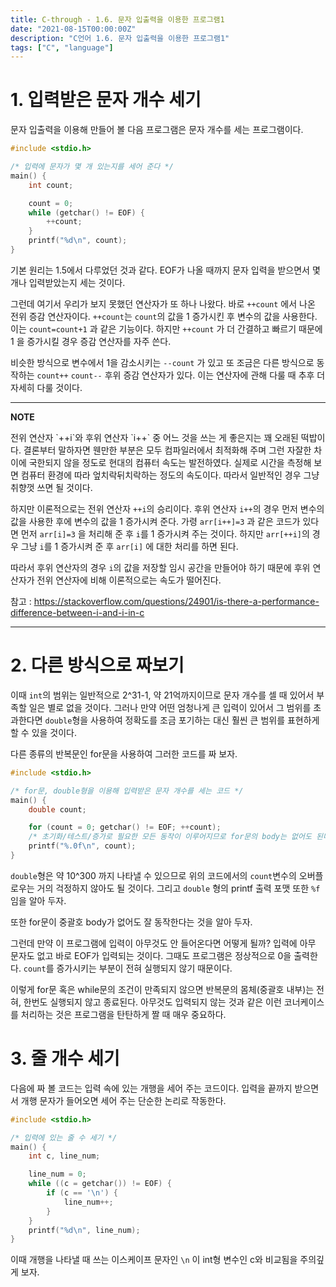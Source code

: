 ```yaml
---
title: C-through - 1.6. 문자 입출력을 이용한 프로그램1
date: "2021-08-15T00:00:00Z"
description: "C언어 1.6. 문자 입출력을 이용한 프로그램1"
tags: ["C", "language"]
---
```

# 1. 입력받은 문자 개수 세기

문자 입출력을 이용해 만들어 볼 다음 프로그램은 문자 개수를 세는 프로그램이다.

```c
#include <stdio.h>

/* 입력에 문자가 몇 개 있는지를 세어 준다 */
main() {
    int count;

    count = 0;
    while (getchar() != EOF) {
        ++count;
    }
    printf("%d\n", count);
}
```

기본 원리는 1.5에서 다루었던 것과 같다. EOF가 나올 때까지 문자 입력을 받으면서 몇 개나 입력받았는지 세는 것이다. 

그런데 여기서 우리가 보지 못했던 연산자가 또 하나 나왔다. 바로 `++count` 에서 나온 전위 증감 연산자이다. `++count`는 `count`의 값을 1 증가시킨 후 변수의 값을 사용한다. 이는 `count=count+1` 과 같은 기능이다. 하지만 `++count` 가 더 간결하고 빠르기 때문에 1 을 증가시킬 경우 증감 연산자를 자주 쓴다.

비슷한 방식으로 변수에서 1을 감소시키는 `--count` 가 있고 또 조금은 다른 방식으로 동작하는 `count++` `count--` 후위 증감 연산자가 있다. 이는 연산자에 관해 다룰 때 추후 더 자세히 다룰 것이다.

---
<div>
<strong>NOTE</strong>
<p></p>
전위 연산자 `++i`와 후위 연산자 `i++` 중 어느 것을 쓰는 게 좋은지는 꽤 오래된 떡밥이다. 결론부터 말하자면 웬만한 부분은 모두 컴파일러에서 최적화해 주며 그런 자잘한 차이에 국한되지 않을 정도로 현대의 컴퓨터 속도는 발전하였다. 실제로 시간을 측정해 보면 컴퓨터 환경에 따라 엎치락뒤치락하는 정도의 속도이다. 따라서 일반적인 경우 그냥 취향껏 쓰면 될 것이다.

하지만 이론적으로는 전위 연산자 `++i`의 승리이다. 후위 연산자 `i++`의 경우 먼저 변수의 값을 사용한 후에 변수의 값을 1 증가시켜 준다. 가령 `arr[i++]=3` 과 같은 코드가 있다면 먼저 `arr[i]=3` 을 처리해 준 후 `i`를 1 증가시켜 주는 것이다. 하지만 `arr[++i]`의 경우 그냥 `i`를 1 증가시켜 준 후 `arr[i]` 에 대한 처리를 하면 된다.

따라서 후위 연산자의 경우 `i`의 값을 저장할 임시 공간을 만들어야 하기 때문에 후위 연산자가 전위 연산자에 비해 이론적으로는 속도가 떨어진다.

참고 : https://stackoverflow.com/questions/24901/is-there-a-performance-difference-between-i-and-i-in-c
</div>

---

# 2. 다른 방식으로 짜보기

이때 `int`의 범위는 일반적으로 2^31-1, 약 21억까지이므로 문자 개수를 셀 때 있어서 부족할 일은 별로 없을 것이다.
그러나 만약 어떤 엄청나게 큰 입력이 있어서 그 범위를 초과한다면 `double`형을 사용하여 정확도를 조금 포기하는 대신
훨씬 큰 범위를 표현하게 할 수 있을 것이다.

다른 종류의 반복문인 for문을 사용하여 그러한 코드를 짜 보자.

```c
#include <stdio.h>

/* for문, double형을 이용해 입력받은 문자 개수를 세는 코드 */
main() {
	double count;

	for (count = 0; getchar() != EOF; ++count);
	/* 초기화/테스트/증가로 필요한 모든 동작이 이루어지므로 for문의 body는 없어도 된다. */
	printf("%.0f\n", count);
}
```

`double`형은 약 10^300 까지 나타낼 수 있으므로 위의 코드에서의 `count`변수의 오버플로우는 거의 걱정하지 않아도 될 것이다.
그리고 `double` 형의 printf 출력 포맷 또한 `%f` 임을 알아 두자.

또한 for문이 중괄호 body가 없어도 잘 동작한다는 것을 알아 두자.

그런데 만약 이 프로그램에 입력이 아무것도 안 들어온다면 어떻게 될까? 입력에 아무 문자도 없고 바로 EOF가 입력되는 것이다.
그때도 프로그램은 정상적으로 0을 출력한다. `count`를 증가시키는 부분이 전혀 실행되지 않기 때문이다.

이렇게 for문 혹은 while문의 조건이 만족되지 않으면 반복문의 몸체(중괄호 내부)는 전혀, 한번도 실행되지 않고 종료된다.
아무것도 입력되지 않는 것과 같은 이런 코너케이스를 처리하는 것은 프로그램을 탄탄하게 짤 때 매우 중요하다.

# 3. 줄 개수 세기
다음에 짜 볼 코드는 입력 속에 있는 개행을 세어 주는 코드이다.
입력을 끝까지 받으면서 개행 문자가 들어오면 세어 주는 단순한 논리로 작동한다.

```c
#include <stdio.h>

/* 입력에 있는 줄 수 세기 */
main() {
	int c, line_num;

	line_num = 0;
	while ((c = getchar()) != EOF) {
		if (c == '\n') {
			line_num++;
		}
	}
	printf("%d\n", line_num);
}
```

이때 개행을 나타낼 때 쓰는 이스케이프 문자인 `\n` 이 int형 변수인 c와 비교됨을 주의깊게 보자.